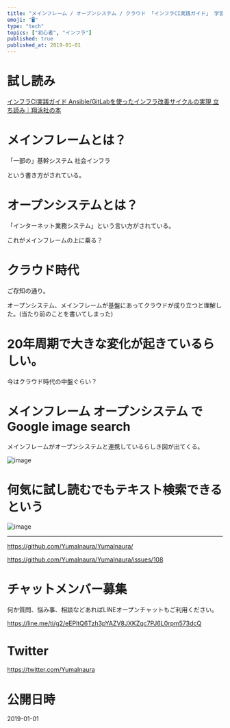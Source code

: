 ```yaml
---
title: "メインフレーム / オープンシステム / クラウド 「インフラCI実践ガイド」 学習まとめ"
emoji: "🖥"
type: "tech"
topics: ["初心者", "インフラ"]
published: true
published_at: 2019-01-01
---
```


# 試し読み

[インフラCI実践ガイド Ansible/GitLabを使ったインフラ改善サイクルの実現 立ち読み｜翔泳社の本](https://www.shoeisha.co.jp/book/preview/9784798155128)

# メインフレームとは？

「一部の」基幹システム
社会インフラ

という書き方がされている。

# オープンシステムとは？

「インターネット業務システム」という言い方がされている。

これがメインフレームの上に乗る？

# クラウド時代

ご存知の通り。

オープンシステム、メインフレームが基盤にあってクラウドが成り立つと理解した。(当たり前のことを書いてしまった)

# 20年周期で大きな変化が起きているらしい。

今はクラウド時代の中盤ぐらい？

# メインフレーム オープンシステム で Google image search

メインフレームがオープンシステムと連携しているらしき図が出てくる。

![image](https://user-images.githubusercontent.com/13635059/50569112-842dca80-0da1-11e9-926b-2b352d3ab398.png)

# 何気に試し読むでもテキスト検索できるという

![image](https://user-images.githubusercontent.com/13635059/50569151-dcfd6300-0da1-11e9-8518-3a7c282b6a7e.png)


---

https://github.com/YumaInaura/YumaInaura/

https://github.com/YumaInaura/YumaInaura/issues/108








<!-- Update From Qiita API -->

# チャットメンバー募集


何か質問、悩み事、相談などあればLINEオープンチャットもご利用ください。

https://line.me/ti/g2/eEPltQ6Tzh3pYAZV8JXKZqc7PJ6L0rpm573dcQ





# Twitter


https://twitter.com/YumaInaura


<!-- Update From Qiita API -->



# 公開日時

2019-01-01
